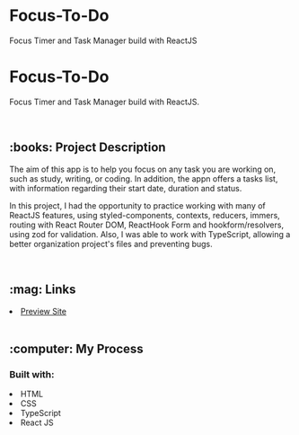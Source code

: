 # Focus-To-Do
Focus Timer and Task Manager build with ReactJS
# Focus-To-Do

<p>Focus Timer and Task Manager build with ReactJS.</p>
<br/>
<h2>:books: Project Description</h2>
<p>The aim of this app is to help you focus on any task you are working on, such as study, writing, or coding. In addition, the appn offers a tasks list, with information regarding their start date, duration and status.</p>

<p>In this project, I had the opportunity to practice working with many of ReactJS features, using styled-components, contexts, reducers, immers, routing with React Router DOM, ReactHook Form and hookform/resolvers, using zod for validation. Also, I was able to work with TypeScript, allowing a better organization project's files and preventing bugs.</p>

</p>
<p dir="auto"> </p>
<br/>
<h2>:mag: Links</h2>
<li><a href="https://maricastroc-interactive-post-comments.netlify.app/" target="_blank">Preview Site</a></li>
<br/>
<h2>:computer: My Process</h2>
<h3>Built with:</h3>
<li>HTML</li>
<li>CSS</li>
<li>TypeScript</li>
<li>React JS
